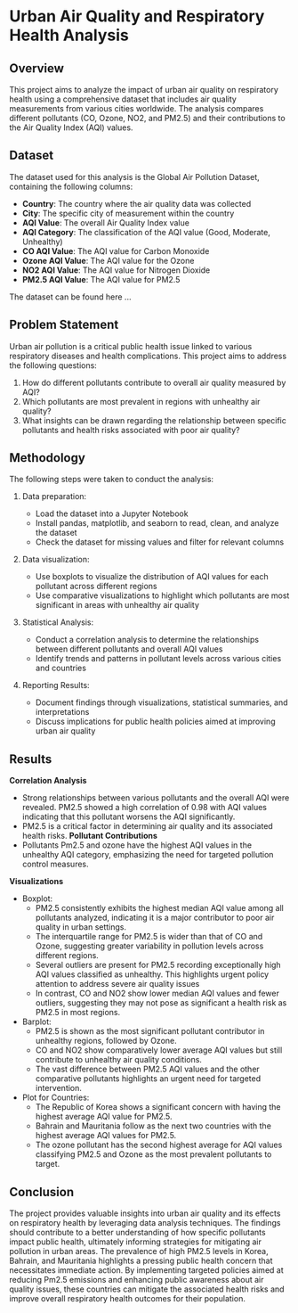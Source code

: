 # Urban Air Quality and Respiratory Health Analysis
## Overview 
This project aims to analyze the impact of urban air quality on respiratory health using a comprehensive dataset that includes air quality measurements from various cities worldwide. The analysis compares different pollutants (CO, Ozone, NO2, and PM2.5) and their contributions to the Air Quality Index (AQI) values.

## Dataset
The dataset used for this analysis is the Global Air Pollution Dataset, containing the following columns:
- **Country**: The country where the air quality data was collected
- **City**: The specific city of measurement within the country
- **AQI Value**: The overall Air Quality Index value
- **AQI Category**: The classification of the AQI value (Good, Moderate, Unhealthy)
- **CO AQI Value**: The AQI value for Carbon Monoxide
- **Ozone AQI Value**: The AQI value for the Ozone
- **NO2 AQI Value**: The AQI value for Nitrogen Dioxide
- **PM2.5 AQI Value**: The AQI value for PM2.5

The dataset can be found here ...

## Problem Statement
Urban air pollution is a critical public health issue linked to various respiratory diseases and health complications. This project aims to address the following questions:
1. How do different pollutants contribute to overall air quality measured by AQI?
2. Which pollutants are most prevalent in regions with unhealthy air quality?
3. What insights can be drawn regarding the relationship between specific pollutants and health risks associated with poor air quality?

## Methodology
The following steps were taken to conduct the analysis:
1. Data preparation:
   - Load the dataset into a Jupyter Notebook
   - Install pandas, matplotlib, and seaborn to read, clean, and analyze the dataset
   - Check the dataset for missing values and filter for relevant columns

2. Data visualization:
   - Use boxplots to visualize the distribution of AQI values for each pollutant across different regions
   - Use comparative visualizations to highlight which pollutants are most significant in areas with unhealthy air quality

3. Statistical Analysis:
   - Conduct a correlation analysis to determine the relationships between different pollutants and overall AQI values
   - Identify trends and patterns in pollutant levels across various cities and countries

4. Reporting Results:
   - Document findings through visualizations, statistical summaries, and interpretations
   - Discuss implications for public health policies aimed at improving urban air quality

## Results
**Correlation Analysis**
   - Strong relationships between various pollutants and the overall AQI were revealed. PM2.5 showed a high correlation of 0.98 with AQI values indicating that this pollutant worsens the AQI significantly.
   - PM2.5 is a critical factor in determining air quality and its associated health risks.
**Pollutant Contributions**
   - Pollutants Pm2.5 and ozone have the highest AQI values in the unhealthy AQI category, emphasizing the need for targeted pollution control measures.

**Visualizations**
   - Boxplot:
        - PM2.5 consistently exhibits the highest median AQI value among all pollutants analyzed, indicating it is a major contributor to poor air quality in urban settings.
        - The interquartile range for PM2.5 is wider than that of CO and Ozone, suggesting greater variability in pollution levels across different regions.
        - Several outliers are present for PM2.5 recording exceptionally high AQI values classified as unhealthy. This highlights urgent policy attention to address severe air quality issues
        - In contrast, CO and NO2 show lower median AQI values and fewer outliers, suggesting they may not pose as significant a health risk as PM2.5 in most regions.
   - Barplot:
        - PM2.5 is shown as the most significant pollutant contributor in unhealthy regions, followed by Ozone.
        - CO and NO2 show comparatively lower average AQI values but still contribute to unhealthy air quality conditions.
        - The vast difference between PM2.5 AQI values and the other comparative pollutants highlights an urgent need for targeted intervention.
   - Plot for Countries:
        - The Republic of Korea shows a significant concern with having the highest average AQI value for PM2.5.
        - Bahrain and Mauritania follow as the next two countries with the highest average AQI values for PM2.5.
        - The ozone pollutant has the second highest average for AQI values classifying PM2.5 and Ozone as the most prevalent pollutants to target.
     
## Conclusion
The project provides valuable insights into urban air quality and its effects on respiratory health by leveraging data analysis techniques. The findings should contribute to a better understanding of how specific pollutants impact public health, ultimately informing strategies for mitigating air pollution in urban areas. The prevalence of high PM2.5 levels in Korea, Bahrain, and Mauritania highlights a pressing public health concern that necessitates immediate action. By implementing targeted policies aimed at reducing Pm2.5 emissions and enhancing public awareness about air quality issues, these countries can mitigate the associated health risks and improve overall respiratory health outcomes for their population.

